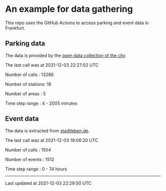 # An example for data gathering

This repo uses the GitHub Actions to access parking and event data in Frankfurt.

## Parking data
The data is provided by the [open data collection of the city](https://www.offenedaten.frankfurt.de/).

The last call was at 2021-12-03 22:27:02 UTC

Number of calls   : 13286

Number of stations:    18

Number of areas   :     5

Time step range   :     4 -  2005 minutes


## Event data
The data is extracted from [stadtleben.de](https://stadtleben.de/frankfurt/).

The last call was at 2021-12-03 19:06:20 UTC

Number of calls   : 1504

Number of events  : 1512

Time step range   :    0 -   74 hours


----

Last updated at 2021-12-03 22:29:50 UTC
